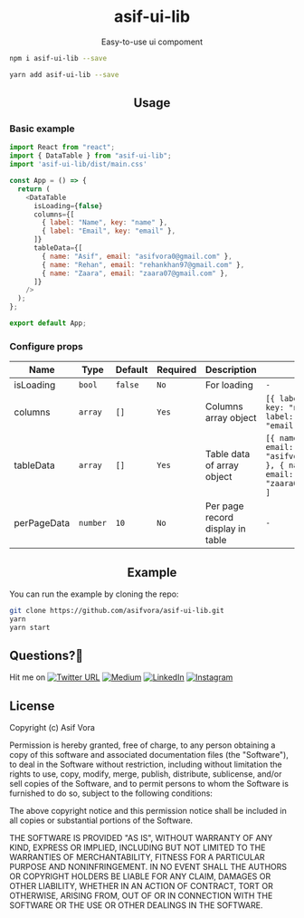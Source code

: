 <h1 align="center">asif-ui-lib</h1>

<p align="center">Easy-to-use ui compoment</p>

```sh
npm i asif-ui-lib --save
```

```sh
yarn add asif-ui-lib --save
```

<h2 align="center">Usage</h2>

### Basic example

```javascript
import React from "react";
import { DataTable } from "asif-ui-lib";
import 'asif-ui-lib/dist/main.css'

const App = () => {
  return (
    <DataTable
      isLoading={false}
      columns={[
        { label: "Name", key: "name" },
        { label: "Email", key: "email" },
      ]}
      tableData={[
        { name: "Asif", email: "asifvora0@gmail.com" },
        { name: "Rehan", email: "rehankhan97@gmail.com" },
        { name: "Zaara", email: "zaara07@gmail.com" },
      ]}
    />
  );
};

export default App;
```


### Configure props

| Name             | Type       | Default  | Required                                     | Description       | Example                                                                                                                                                                                                                                           |
| ---------------- | ---------- | -------------------------------------------- | -------------------------------------------- | ------------------------------------------------------------------------------------------------------------------------------------------------------------------------------------------------------------------------------------------------------------ | --------------------------------------------------------------------------------------------------------- | 
| isLoading | `bool`   | `false`    | `No`  | For loading | `-`  |
| columns   | `array`  | `[]`       | `Yes` | Columns array object | `[{ label: "Name", key: "name" },{ label: "Email", key: "email" }]` |
| tableData        | `array`   | `[]`     | `Yes` | Table data of array object  | `[{ name: "Asif", email: "asifvora0@gmail.com" }, { name: "Zaara", email: "zaara07@gmail.com" } ]` |                                                                                                                         
| perPageData  | `number`   | `10`  | `No` | Per page record display in table | `-` |
     

<h2 align="center">Example</h2>

You can run the example by cloning the repo:

```sh
git clone https://github.com/asifvora/asif-ui-lib.git
yarn
yarn start
```

## Questions?🤔

Hit me on [![Twitter URL](https://img.shields.io/twitter/url/http/shields.io.svg?style=social)](https://twitter.com/007_dark_shadow)
[![Medium](https://img.shields.io/badge/Medium-asifvora-brightgreen.svg)](https://medium.com/@asifvora)
[![LinkedIn](https://img.shields.io/badge/LinkedIn-asifvora-blue.svg)](https://www.linkedin.com/in/asif-vora/)
[![Instagram](https://img.shields.io/badge/Instagram-Asif%20Vora-green.svg)](https://www.instagram.com/007_dark_shadow/)

## License

Copyright (c) Asif Vora

Permission is hereby granted, free of charge, to any person obtaining a copy
of this software and associated documentation files (the "Software"), to deal
in the Software without restriction, including without limitation the rights
to use, copy, modify, merge, publish, distribute, sublicense, and/or sell
copies of the Software, and to permit persons to whom the Software is
furnished to do so, subject to the following conditions:

The above copyright notice and this permission notice shall be included in all
copies or substantial portions of the Software.

THE SOFTWARE IS PROVIDED "AS IS", WITHOUT WARRANTY OF ANY KIND, EXPRESS OR
IMPLIED, INCLUDING BUT NOT LIMITED TO THE WARRANTIES OF MERCHANTABILITY,
FITNESS FOR A PARTICULAR PURPOSE AND NONINFRINGEMENT. IN NO EVENT SHALL THE
AUTHORS OR COPYRIGHT HOLDERS BE LIABLE FOR ANY CLAIM, DAMAGES OR OTHER
LIABILITY, WHETHER IN AN ACTION OF CONTRACT, TORT OR OTHERWISE, ARISING FROM,
OUT OF OR IN CONNECTION WITH THE SOFTWARE OR THE USE OR OTHER DEALINGS IN THE
SOFTWARE.
